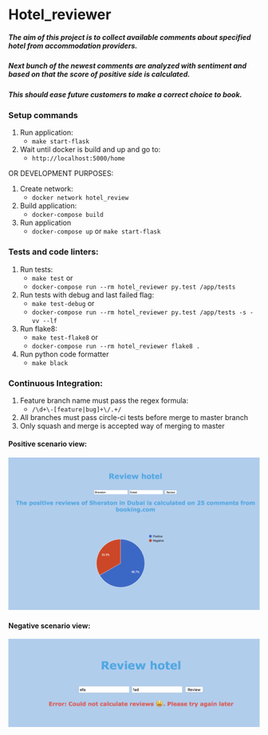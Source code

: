 # Hotel_reviewer
##### The aim of this project is to collect available comments about specified hotel from accommodation providers.
##### Next bunch of the newest comments are analyzed with sentiment and based on that the score of positive side is calculated.
##### This should ease future customers to make a correct choice to book.

### Setup commands
1. Run application:
    - `make start-flask`
2. Wait until docker is build and up and go to:   
    - `http://localhost:5000/home`
    
OR DEVELOPMENT PURPOSES:
    
1. Create network:  
    - `docker network hotel_review`
2. Build application:   
    - `docker-compose build`
2. Run application
    - `docker-compose up` or `make start-flask`

### Tests and code linters:
1. Run tests: 
    - `make test` or
    - `docker-compose run --rm hotel_reviewer py.test /app/tests`
2. Run tests with debug and last failed flag:
    - `make test-debug` or
    - `docker-compose run --rm hotel_reviewer py.test /app/tests -s -vv --lf`
2. Run flake8:
    - `make test-flake8` or
    - `docker-compose run --rm hotel_reviewer flake8 .`
3. Run python code formatter
    - `make black`

### Continuous Integration:
1. Feature branch name must pass the regex formula:
    - `/\d+\-[feature|bug]+\/.+/`
2. All branches must pass circle-ci tests before merge to master branch
3. Only squash and merge is accepted way of merging to master

#### Positive scenario view:
![positive_scenario](https://github.com/doko123/hotel-reviewer/blob/master/app/docs/positive_scenario.png)

#### Negative scenario view:
![negative_scenario](https://github.com/doko123/hotel-reviewer/blob/master/app/docs/negative_scenario.png)